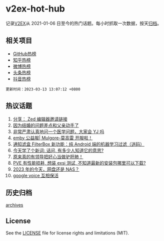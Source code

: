# v2ex-hot-hub

 记录[V2EX](https://www.v2ex.com/)从 2021-01-06 日至今的热门话题。每小时抓取一次数据，按天[归档](archives)。
 
 ## 相关项目

- [GitHub热榜](https://github.com/lonnyzhang423/github-hot-hub)
- [知乎热榜](https://github.com/lonnyzhang423/zhihu-hot-hub)
- [微博热榜](https://github.com/lonnyzhang423/weibo-hot-hub)
- [头条热榜](https://github.com/lonnyzhang423/toutiao-hot-hub)
- [抖音热榜](https://github.com/lonnyzhang423/douyin-hot-hub)


 `更新时间：2023-03-13 13:07:12 +0800`

## 热议话题

1. [分享： Zed 编辑器邀请链接](https://www.v2ex.com/t/923440)
1. [因为结婚的问题差点和父亲动手了](https://www.v2ex.com/t/923378)
1. [非常严肃认真地问一个医学问题，大家会 YJ 吗](https://www.v2ex.com/t/923351)
1. [emby 公益服| Mulgore-莫高雷 开服啦！](https://www.v2ex.com/t/923354)
1. [通知滤盒 FilterBox 新功能：纯 Android 端的机器学习过滤（送码）](https://www.v2ex.com/t/923401)
1. [今天学了个新词: 诘问, 有多少人知道它的意思?](https://www.v2ex.com/t/923429)
1. [原来真的有领导把好心当做驴肝肺！](https://www.v2ex.com/t/923529)
1. [PVE 有性能损耗, 想装 exsi 测试, 不知道最新的安装包哪里可以下载?](https://www.v2ex.com/t/923352)
1. [2023 年的今天，网盘还是 NAS？](https://www.v2ex.com/t/923443)
1. [google voice 互相保活](https://www.v2ex.com/t/923496)

## 历史归档

[archives](archives)

## License

See the [LICENSE](LICENSE) file for license rights and limitations (MIT).
